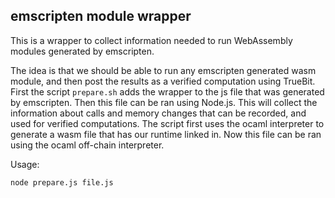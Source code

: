 ## emscripten module wrapper

This is a wrapper to collect information needed to run WebAssembly modules generated by emscripten.

The idea is that we should be able to run any emscripten generated wasm module, and then post the results as a verified computation using TrueBit. First the script `prepare.sh` adds the wrapper to the js file that was generated by emscripten. Then this file
can be ran using Node.js. This will collect the information about calls and memory changes that can be recorded, and used for verified computations. The script first uses the ocaml interpreter to generate a wasm file that has our runtime linked in.
Now this file can be ran using the ocaml off-chain interpreter.

Usage:
```
node prepare.js file.js
```

